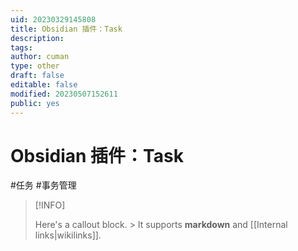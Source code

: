 ```yaml
---
uid: 20230329145808
title: Obsidian 插件：Task
description: 
tags: 
author: cuman
type: other
draft: false
editable: false
modified: 20230507152611
public: yes
---
```


# Obsidian 插件：Task

#任务 #事务管理

> [!INFO]
>
> Here's a callout block. > It supports **markdown** and [[Internal links|wikilinks]].

